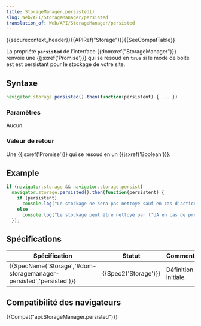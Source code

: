 ```yaml
---
title: StorageManager.persisted()
slug: Web/API/StorageManager/persisted
translation_of: Web/API/StorageManager/persisted
---
```

{{securecontext_header}}{{APIRef("Storage")}}{{SeeCompatTable}}

La propriété **`persisted`** de l’interface {{domxref("StorageManager")}} renvoie une {{jsxref('Promise')}} qui se résoud en `true` si le mode de boîte est est persistant pour le stockage de votre site.

## Syntaxe

```js
navigator.storage.persisted().then(function(persistent) { ... })
```

### Paramètres

Aucun.

### Valeur de retour

Une {{jsxref('Promise')}} qui se résoud en un {{jsxref('Boolean')}}.

## Example

```js
if (navigator.storage && navigator.storage.persist)
  navigator.storage.persisted().then(function(persistent) {
    if (persistent)
      console.log("Le stockage ne sera pas nettoyé sauf en cas d’action humaine explicite");
    else
      console.log("Le stockage peut être nettoyé par l’UA en cas de pression de stockage.");
  });
```

## Spécifications

| Spécification                                                                            | Statut                       | Commentaire          |
| ---------------------------------------------------------------------------------------- | ---------------------------- | -------------------- |
| {{SpecName('Storage','#dom-storagemanager-persisted','persisted')}} | {{Spec2('Storage')}} | Définition initiale. |

## Compatibilité des navigateurs

{{Compat("api.StorageManager.persisted")}}
